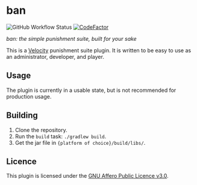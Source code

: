 # ban

![GitHub Workflow Status](https://img.shields.io/github/workflow/status/Proximyst/ban/build?style=flat-square)
[![CodeFactor](https://www.codefactor.io/repository/github/proximyst/ban/badge)](https://www.codefactor.io/repository/github/proximyst/ban)

*ban: the simple punishment suite, built for your sake*

This is a [Velocity](https://velocitypowered.com) punishment suite plugin. It is
written to be easy to use as an administrator, developer, and player.

## Usage

The plugin is currently in a usable state, but is not recommended for production
usage.

## Building

1. Clone the repository.
1. Run the `build` task: `./gradlew build`.
1. Get the jar file in `{platform of choice}/build/libs/`.

## Licence

This plugin is licensed under the
[GNU Affero Public Licence v3.0](./LICENCE).
